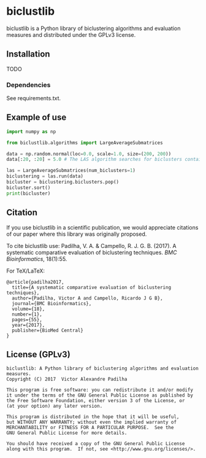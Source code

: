 # biclustlib

biclustlib is a Python library of biclustering algorithms and evaluation measures and distributed under the GPLv3 license.

## Installation

TODO

### Dependencies

See requirements.txt.

## Example of use

```python
import numpy as np

from biclustlib.algorithms import LargeAverageSubmatrices

data = np.random.normal(loc=0.0, scale=1.0, size=(200, 200))
data[:20, :20] = 5.0 # The LAS algorithm searches for biclusters containing large average values when compared to the full data matrix.

las = LargeAverageSubmatrices(num_biclusters=1)
biclustering = las.run(data)
bicluster = biclustering.biclusters.pop()
bicluster.sort()
print(bicluster)
```

## Citation
If you use biclustlib in a scientific publication, we would appreciate citations of our paper where this library was originally proposed.

To cite biclustlib use: Padilha, V. A. & Campello, R. J. G. B. (2017). A systematic comparative evaluation of biclustering techniques. *BMC Bioinformatics*, 18(1):55.

For TeX/LaTeX:

    @article{padilha2017,
      title={A systematic comparative evaluation of biclustering techniques},
      author={Padilha, Victor A and Campello, Ricardo J G B},
      journal={BMC Bioinformatics},
      volume={18},
      number={1},
      pages={55},
      year={2017},
      publisher={BioMed Central}
    }

## License (GPLv3)
    biclustlib: A Python library of biclustering algorithms and evaluation measures.
    Copyright (C) 2017  Victor Alexandre Padilha

    This program is free software: you can redistribute it and/or modify
    it under the terms of the GNU General Public License as published by
    the Free Software Foundation, either version 3 of the License, or
    (at your option) any later version.

    This program is distributed in the hope that it will be useful,
    but WITHOUT ANY WARRANTY; without even the implied warranty of
    MERCHANTABILITY or FITNESS FOR A PARTICULAR PURPOSE.  See the
    GNU General Public License for more details.

    You should have received a copy of the GNU General Public License
    along with this program.  If not, see <http://www.gnu.org/licenses/>.
